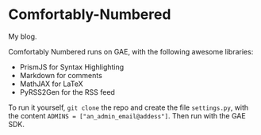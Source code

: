 Comfortably-Numbered
====================

My blog.

Comfortably Numbered runs on GAE, with the following awesome libraries:
- PrismJS for Syntax Highlighting
- Markdown for comments
- MathJAX for LaTeX
- PyRSS2Gen for the RSS feed

To run it yourself, `git clone` the repo and create the file `settings.py`, with the content `ADMINS = ["an_admin_email@addess"]`. Then run with the GAE SDK.
